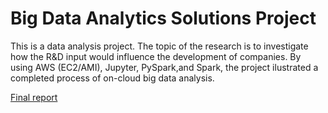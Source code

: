 # Big Data Analytics Solutions Project
This is a data analysis project. The topic of the research is to investigate how the R&D input would influence the development of companies. By using AWS (EC2/AMI), Jupyter, PySpark,and Spark, the project ilustrated a completed process of on-cloud big data analysis.

<a href="https://github.com/Joseph0472/BDAS/blob/master/BDAS.pdf">Final report</a>
